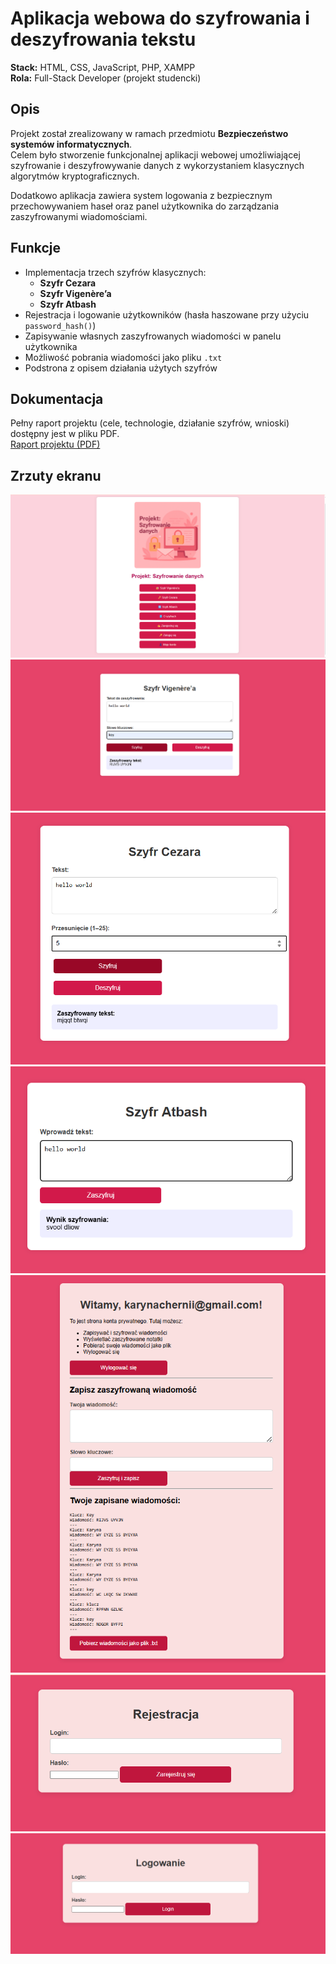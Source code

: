 # Aplikacja webowa do szyfrowania i deszyfrowania tekstu  

**Stack:** HTML, CSS, JavaScript, PHP, XAMPP  
**Rola:** Full-Stack Developer (projekt studencki)  

## Opis
Projekt został zrealizowany w ramach przedmiotu **Bezpieczeństwo systemów informatycznych**.  
Celem było stworzenie funkcjonalnej aplikacji webowej umożliwiającej szyfrowanie i deszyfrowywanie danych z wykorzystaniem klasycznych algorytmów kryptograficznych.  

Dodatkowo aplikacja zawiera system logowania z bezpiecznym przechowywaniem haseł oraz panel użytkownika do zarządzania zaszyfrowanymi wiadomościami.  

## Funkcje
- Implementacja trzech szyfrów klasycznych:
  - **Szyfr Cezara**  
  - **Szyfr Vigenère’a**  
  - **Szyfr Atbash**  
- Rejestracja i logowanie użytkowników (hasła haszowane przy użyciu `password_hash()`)  
- Zapisywanie własnych zaszyfrowanych wiadomości w panelu użytkownika  
- Możliwość pobrania wiadomości jako pliku `.txt`  
- Podstrona z opisem działania użytych szyfrów  

## Dokumentacja
Pełny raport projektu (cele, technologie, działanie szyfrów, wnioski) dostępny jest w pliku PDF.  
 [Raport projektu (PDF)](../../docs/szyfry.pdf)

## Zrzuty ekranu
![Strona glówna](../../assets/screenshots/szyfry-glowna.png)
![Szyfr vigenera](../../assets/screenshots/szyfr-vigenera.png)
![Szyfr Cezara](../../assets/screenshots/szyfr-cesara.png)
![Szyfr ATBASH](../../assets/screenshots/szyfr-atbash.png)
![Konto użytkownika](../../assets/screenshots/szyfry-konto-uzytkownika.png)
![Rejestracja](../../assets/screenshots/szyfry-rejestracja.png)
![Logowanie](../../assets/screenshots/szyfry-logowanie.png)
